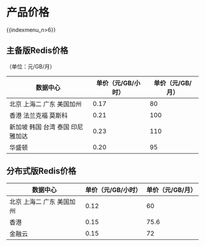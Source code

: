 # 产品价格

{{indexmenu_n>6}}

## 主备版Redis价格

（单位：元/GB/月）

| 数据中心               | 单价（元/GB/小时） | 单价（元/GB/月） |
| ------------------ | ----------- | ---------- |
| 北京 上海二 广东 美国加州     | 0.17        | 80         |
| 香港 法兰克福 莫斯科        | 0.21        | 100        |
| 新加坡 韩国 台湾 泰国 印尼雅加达 | 0.23        | 110        |
| 华盛顿                | 0.20        | 95         |

## 分布式版Redis价格

| 数据中心           | 单价（元/GB/小时） | 单价（元/GB/月） |
| -------------- | ----------- | ---------- |
| 北京 上海二 广东 美国加州 | 0.12        | 60         |
| 香港             | 0.15        | 75.6       |
| 金融云            | 0.15        | 72         |
